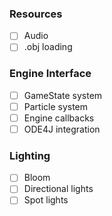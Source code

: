 ### Resources

- [ ] Audio
- [ ] .obj loading

### Engine Interface

- [ ] GameState system
- [ ] Particle system
- [ ] Engine callbacks
- [ ] ODE4J integration

### Lighting

- [ ] Bloom
- [ ] Directional lights
- [ ] Spot lights
